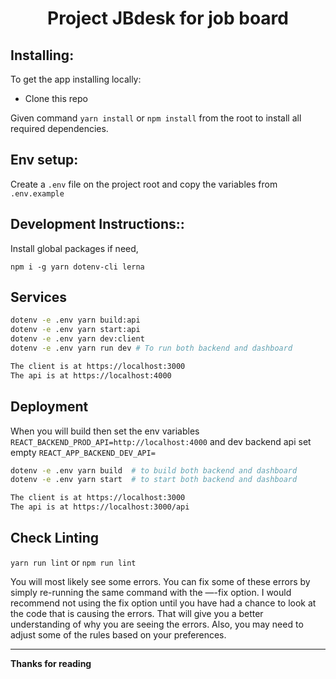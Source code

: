 <h1 align="center">Project JBdesk for job board</h1>

## Installing:

To get the app installing locally:

- Clone this repo

Given command
`yarn install` or `npm install`
from the root to install all required dependencies.

## Env setup:

Create a `.env` file on the project root and copy the variables from `.env.example`

## Development Instructions::

Install global packages if need,

```
npm i -g yarn dotenv-cli lerna
```

## Services

```sh
dotenv -e .env yarn build:api
dotenv -e .env yarn start:api
dotenv -e .env yarn dev:client
dotenv -e .env yarn run dev # To run both backend and dashboard

The client is at https://localhost:3000
The api is at https://localhost:4000
```

## Deployment

When you will build then set the env variables `REACT_BACKEND_PROD_API=http://localhost:4000` and dev backend api set empty `REACT_APP_BACKEND_DEV_API=`

```sh
dotenv -e .env yarn build  # to build both backend and dashboard
dotenv -e .env yarn start  # to start both backend and dashboard

The client is at https://localhost:3000
The api is at https://localhost:3000/api
```

## Check Linting

`yarn run lint` or `npm run lint`

You will most likely see some errors. You can fix some of these errors by simply re-running the same command with the —-fix option. I would recommend not using the fix option until you have had a chance to look at the code that is causing the errors. That will give you a better understanding of why you are seeing the errors. Also, you may need to adjust some of the rules based on your preferences.

---

**Thanks for reading**

